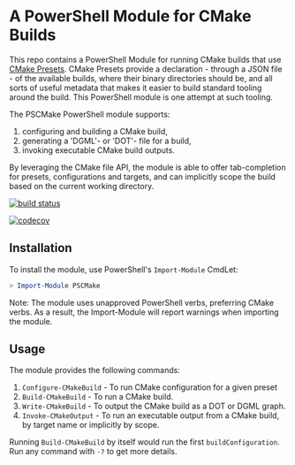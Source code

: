 # A PowerShell Module for CMake Builds

This repo contains a PowerShell Module for running CMake builds that use [CMake Presets][cmake-presets]. CMake Presets
provide a declaration - through a JSON file - of the available builds, where their binary directories should be, and all
sorts of useful metadata that makes it easier to build standard tooling around the build. This PowerShell module is one
attempt at such tooling.

The PSCMake PowerShell module supports:

1. configuring and building a CMake build,
2. generating a 'DGML'- or 'DOT'- file for a build,
3. invoking executable CMake build outputs.

By leveraging the CMake file API, the module is able to offer tab-completion for presets, configurations and targets, and can implicitly scope the build based on the current working directory.

[![build status](https://github.com/MarkSchofield/PSCMake/actions/workflows/ci.yaml/badge.svg?branch=main)](https://github.com/MarkSchofield/PSCMake/actions/workflows/ci.yaml?query=branch%3Amain)

[![codecov](https://codecov.io/gh/MarkSchofield/PSCMake/branch/develop/graph/badge.svg?token=DS41WQROME)](https://codecov.io/gh/MarkSchofield/PSCMake)

## Installation

To install the module, use PowerShell's `Import-Module` CmdLet:

```powershell
> Import-Module PSCMake
```

Note: The module uses unapproved PowerShell verbs, preferring CMake verbs. As a result, the Import-Module will report
warnings when importing the module.

## Usage

The module provides the following commands:

1. `Configure-CMakeBuild` - To run CMake configuration for a given preset
2. `Build-CMakeBuild` - To run a CMake build.
3. `Write-CMakeBuild` - To output the CMake build as a DOT or DGML graph.
4. `Invoke-CMakeOutput` - To run an executable output from a CMake build, by target name or implicitly by scope.

Running `Build-CMakeBuild` by itself would run the first `buildConfiguration`. Run any command with `-?` to get more
details.

[cmake-presets]: <https://cmake.org/cmake/help/latest/manual/cmake-presets.7.html> "CMake Presets"
